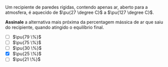 Um recipiente de paredes rígidas, contendo apenas ar, aberto para a atmosfera, é aquecido de $\pu{27 \degree C}$ a $\pu{127 \degree C}$. 

**Assinale** a alternativa mais próxima da percentagem mássica de ar que saiu do recipiente, quando atingido o equilíbrio final.  

- [ ] $\pu{79 \%}$
- [ ] $\pu{75 \%}$
- [ ] $\pu{30 \%}$
- [x] $\pu{25 \%}$
- [ ] $\pu{21 \%}$  
